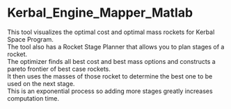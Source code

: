# Kerbal_Engine_Mapper_Matlab
This tool visualizes the optimal cost and optimal mass rockets for Kerbal Space Program.  
The tool also has a Rocket Stage Planner that allows you to plan stages of a rocket.  
The optimizer finds all best cost and best mass options and constructs a pareto frontier of best case rockets.  
It then uses the masses of those rocket to determine the best one to be used on the next stage.  
This is an exponential process so adding more stages greatly increases computation time.
